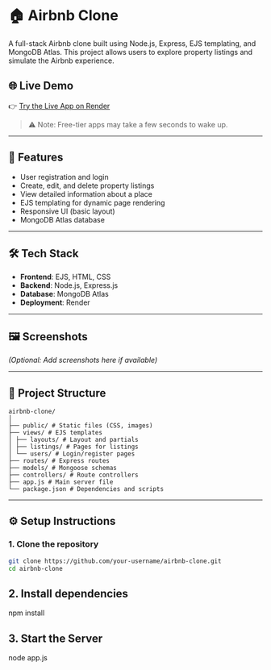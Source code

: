 # 🏠 Airbnb Clone

A full-stack Airbnb clone built using Node.js, Express, EJS templating, and MongoDB Atlas. This project allows users to explore property listings and simulate the Airbnb experience.

## 🌐 Live Demo

👉 [Try the Live App on Render](https://airbnb-clone-9czz.onrender.com/)

> ⚠️ Note: Free-tier apps may take a few seconds to wake up.

---

## 🚀 Features

- User registration and login
- Create, edit, and delete property listings
- View detailed information about a place
- EJS templating for dynamic page rendering
- Responsive UI (basic layout)
- MongoDB Atlas database

---

## 🛠 Tech Stack

- **Frontend**: EJS, HTML, CSS
- **Backend**: Node.js, Express.js
- **Database**: MongoDB Atlas
- **Deployment**: Render

---

## 🖼️ Screenshots

_(Optional: Add screenshots here if available)_

---

## 📁 Project Structure
```
airbnb-clone/
│
├── public/ # Static files (CSS, images)
├── views/ # EJS templates
│ ├── layouts/ # Layout and partials
│ ├── listings/ # Pages for listings
│ └── users/ # Login/register pages
├── routes/ # Express routes
├── models/ # Mongoose schemas
├── controllers/ # Route controllers
├── app.js # Main server file
└── package.json # Dependencies and scripts
```
---

## ⚙️ Setup Instructions

### 1. Clone the repository

```bash
git clone https://github.com/your-username/airbnb-clone.git
cd airbnb-clone
```
## 2. Install dependencies
npm install

## 3. Start the Server
node app.js
